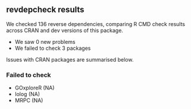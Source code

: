 ## revdepcheck results

We checked 136 reverse dependencies, comparing R CMD check results across CRAN and dev versions of this package.

 * We saw 0 new problems
 * We failed to check 3 packages

Issues with CRAN packages are summarised below.

### Failed to check

* GOxploreR (NA)
* lolog     (NA)
* MRPC      (NA)
